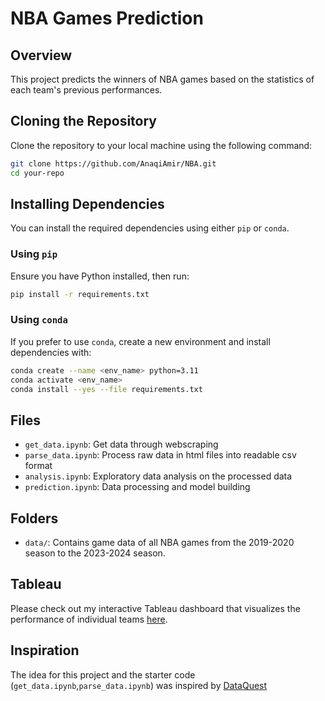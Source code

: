 # NBA Games Prediction

## Overview
This project predicts the winners of NBA games based on the statistics of each team's previous performances.

## Cloning the Repository
Clone the repository to your local machine using the following command:
```sh
git clone https://github.com/AnaqiAmir/NBA.git
cd your-repo
```

## Installing Dependencies
You can install the required dependencies using either `pip` or `conda`.

### Using `pip`

Ensure you have Python installed, then run:

```sh
pip install -r requirements.txt
```

### Using `conda`

If you prefer to use `conda`, create a new environment and install dependencies with:

```sh
conda create --name <env_name> python=3.11
conda activate <env_name>
conda install --yes --file requirements.txt
```

## Files
- `get_data.ipynb`: Get data through webscraping
- `parse_data.ipynb`: Process raw data in html files into readable csv format
- `analysis.ipynb`: Exploratory data analysis on the processed data
- `prediction.ipynb`: Data processing and model building

## Folders
- `data/`: Contains game data of all NBA games from the 2019-2020 season to the 2023-2024 season.

## Tableau
Please check out my interactive Tableau dashboard that visualizes the performance of individual teams [here](https://public.tableau.com/app/profile/anaqi.amir/viz/NBA_17222038331080/SeasonStatistics).

## Inspiration
The idea for this project and the starter code (`get_data.ipynb`,`parse_data.ipynb`) was inspired by [DataQuest](https://github.com/dataquestio/project-walkthroughs/tree/master/nba_games)
